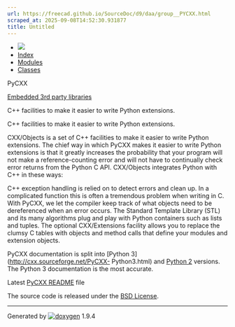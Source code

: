 ```yaml
---
url: https://freecad.github.io/SourceDoc/d9/daa/group__PYCXX.html
scraped_at: 2025-09-08T14:52:30.931877
title: Untitled
---
```


  * [ ![](https://www.freecad.org/svg/logo-freecad.svg) ](https://freecadweb.org "FreeCAD")
  * [Index](../../index.html "Index")
  * [Modules](../../modules.html "Modules list")
  * [Classes](../../annotated.html "Annotated list")

PyCXX

[Embedded 3rd party libraries](../../d0/dd8/group__EMBEDDED.html)

C++ facilities to make it easier to write Python extensions.

C++ facilities to make it easier to write Python extensions.

CXX/Objects is a set of C++ facilities to make it easier to write Python
extensions. The chief way in which PyCXX makes it easier to write Python
extensions is that it greatly increases the probability that your program will
not make a reference-counting error and will not have to continually check
error returns from the Python C API. CXX/Objects integrates Python with C++ in
these ways:

C++ exception handling is relied on to detect errors and clean up. In a
complicated function this is often a tremendous problem when writing in C.
With PyCXX, we let the compiler keep track of what objects need to be
dereferenced when an error occurs. The Standard Template Library (STL) and its
many algorithms plug and play with Python containers such as lists and tuples.
The optional CXX/Extensions facility allows you to replace the clumsy C tables
with objects and method calls that define your modules and extension objects.

PyCXX documentation is split into [Python 3](http://cxx.sourceforge.net/PyCXX-
Python3.html) and [Python 2](http://cxx.sourceforge.net/PyCXX-Python2.html)
versions. The Python 3 documentation is the most accurate.

Latest [PyCXX README](http://cxx.sourceforge.net/README.html) file

The source code is released under the [BSD
License](https://sourceforge.net/p/cxx/code/HEAD/tree/trunk/CXX/COPYRIGHT).

* * *

Generated by
[![doxygen](../../doxygen.svg)](https://www.doxygen.org/index.html) 1.9.4

